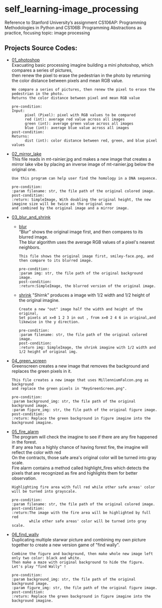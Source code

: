 # self_learning-image_processing
Reference to Stanford University’s assignment CS106AP: Programming Methodologies in Python and CS106B: Programming Abstractions as practice, focusing topic:  image processing
## Projects Source Codes:
* [01_photoshop](https://github.com/An022/self_learning-image_processing/edit/main/01_photoshop/stanCodoshop.py)\
  Exacuating basic processing imagine building a mini photoshop, which compares a series of pictures,\
  then renew the pixel to erase the pedestrian in the photo by returning the color distance between pixels and mean RGB value.

  ```
  We compare a series of pictures, then renew the pixel to erase the pedestrian in the photo.
  Returns the color distance between pixel and mean RGB value
  
  pre-condition:
  Input:
        pixel (Pixel): pixel with RGB values to be compared
        red (int): average red value across all images
        green (int): average green value across all images
        blue (int): average blue value across all images
  post-condition: 
  Returns:
        dist (int): color distance between red, green, and blue pixel values
  ```
* [02_mirror_lake](https://github.com/An022/self_learning-image_processing/blob/main/02_mirror_lake/mirror_lake.py)\
  This file reads in mt-rainier.jpg and makes a new image that creates a mirror lake vibe by placing an inverse image of mt-rainier.jpg below the original one.
  
  ```
  Use this program can help user find the homology in a DNA sequence.
  
  pre-condition: 
  :param filename: str, the file path of the original colored image.
  post-condition: 
  :return: SimpleImage, With doubling the original height, the new imagine size will be twice as the original one
  and combined by the original image and a mirror image.
  ```
* [03_blur_and_shrink](https://github.com/An022/self_learning-image_processing/tree/main/03_blur_and_shrink)
  * [blur](https://github.com/An022/self_learning-image_processing/blob/main/03_blur_and_shrink/blur.py)\
    “Blur” shows the original image first, and then compares to its blurred image.\
    The blur algorithm uses the average RGB values of a pixel's nearest neighbors.

    ```
    This file shows the original image first, smiley-face.png, and then compare to its blurred image. 

    pre-condition: 
    :param img: str, the file path of the original background image.
    post-condition: 
    :return:SimpleImage, the blurred version of the original image.
    ```
  * [shrink](https://github.com/An022/self_learning-image_processing/blob/main/03_blur_and_shrink/shrink.py)
    "Shirnk" produces a image with 1/2 width and 1/2 height of the original imagine.

    ```
    Create a new "out" image half the width and height of the original.
    Set pixels at x=0 1 2 3 in out , from x=0 2 4 6 in original,and likewise in the y direction.

    pre-condition: 
    :param filename: str, the file path of the original colored image.
    post-condition:
    :return img: SimpleImage, the shrink imagine with 1/2 width and 1/2 height of original img.
    ```
* [04_green_screen](https://github.com/An022/self_learning-image_processing/blob/main/04_green_screen/green_screen.py)\
  Greenscreen creates a new image that removes the background and replaces the green pixels in it.

  ```
  This file creates a new image that uses MillenniumFalcon.png as background
  and replace the green pixels in "ReyGreenScreen.png".
  
  pre-condition:
  :param background_img: str, the file path of the original background image.
  :param figure_img: str, the file path of the original figure image.
  post-condition:
  :return: Replace the green background in figure imagine into the background imagine.
  ```
* [05_fire_alarm](https://github.com/An022/self_learning-image_processing/blob/main/05_fire_alarm/fire_alarm.py)\
  The program will check the imagine to see if there are any fire happened in the forest.\
  If any area has a highly chance of having forest fire, the imagine will reflect the color with red\
  On the contracts, those safe area's original color will be turned into gray scale.\
  Fire alarm contains a method called highlight_fires which detects the pixels that are recognized as fire and highlights them for better observation.

  ```
  Highlighting fire area with full red while other safe areas' color will be turned into grayscale.
  
  pre-condition:
  :param filename: str, the file path of the original colored image.
  post-condition:
  :return:The image with the fire area will be highlighted by full red 
          while other safe areas' color will be turned into gray scale.
  ```
* [06_find_wally](https://github.com/An022/self_learning-image_processing/blob/main/06_find_wally/find_wally.py)\
  Duplicating multiple starwar picture and combining my own picture together to create a new version game of "find wally".

  ```
  Combine the figure and background, then make whole new image left only two color: black and white.
  Then make a maze with original background to hide the figure.
  Let's play "find Wally" !
  
  pre-condition:
  :param background_img: str, the file path of the original background image.
  :param figure_img: str, the file path of the original figure image.
  post-condition:
  :return: Replace the green background in figure imagine into the background imagine.
  ```
  
